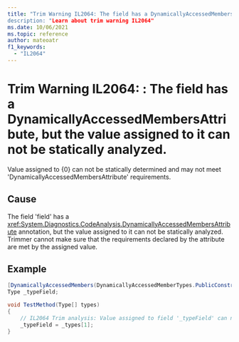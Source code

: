 ```yaml
---
title: "Trim Warning IL2064: The field has a DynamicallyAccessedMembersAttribute, but the value assigned to it can not be statically analyzed.
description: "Learn about trim warning IL2064"
ms.date: 10/06/2021
ms.topic: reference
author: mateoatr
f1_keywords:
  - "IL2064"
---
```

# Trim Warning IL2064: : The field has a DynamicallyAccessedMembersAttribute, but the value assigned to it can not be statically analyzed.

Value assigned to {0} can not be statically determined and may not meet 'DynamicallyAccessedMembersAttribute' requirements.

## Cause

The field 'field' has a <xref:System.Diagnostics.CodeAnalysis.DynamicallyAccessedMembersAttribute> annotation, but the value assigned to it can not be statically analyzed. Trimmer cannot make sure that the requirements declared by the attribute are met by the assigned value.

## Example

```C#
[DynamicallyAccessedMembers(DynamicallyAccessedMemberTypes.PublicConstructors)]
Type _typeField;

void TestMethod(Type[] types)
{
    // IL2064 Trim analysis: Value assigned to field '_typeField' can not be statically determined and may not meet 'DynamicallyAccessedMembersAttribute' requirements.
    _typeField = _types[1];
}
```
